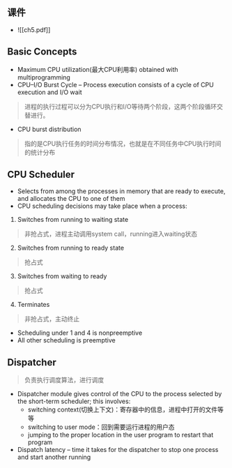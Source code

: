 ## 课件
+ ![[ch5.pdf]]

## Basic Concepts

+ Maximum CPU utilization(最大CPU利用率) obtained with multiprogramming 
+ CPU–I/O Burst Cycle – Process execution consists of a cycle of CPU execution and I/O wait 
> 进程的执行过程可以分为CPU执行和I/O等待两个阶段，这两个阶段循环交替进行。
+ CPU burst distribution
> 指的是CPU执行任务的时间分布情况，也就是在不同任务中CPU执行时间的统计分布


## CPU Scheduler
+ Selects from among the processes in memory that are ready to execute, and allocates the CPU to one of them
+ CPU scheduling decisions may take place when a process: 
1. Switches from running to waiting state
> 非抢占式，进程主动调用system call，running进入waiting状态
2. Switches from running to ready state 
> 抢占式
3. Switches from waiting to ready 
> 抢占式
4. Terminates
> 非抢占式，主动终止
+ Scheduling under 1 and 4 is nonpreemptive 
+ All other scheduling is preemptive

## Dispatcher
> 负责执行调度算法，进行调度
+ Dispatcher module gives control of the CPU to the process selected by the short-term scheduler; this involves: 
	+ switching context(切换上下文)：寄存器中的信息，进程中打开的文件等等
	+ switching to user mode：回到需要运行进程的用户态
	+ jumping to the proper location in the user program to restart that program
+ Dispatch latency – time it takes for the dispatcher to stop one process and start another running